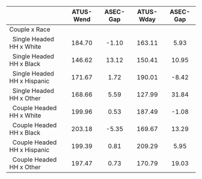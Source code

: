 
|                      |    ATUS-Wend |     ASEC-Gap |    ATUS-Wday |     ASEC-Gap |
| -------------------- | :----------: | :----------: | :----------: | :----------: |
| Couple x Race        |              |              |              |              |
| &nbsp;&nbsp;Single Headed HH x White |       184.70 |        -1.10 |       163.11 |         5.93 |
| &nbsp;&nbsp;Single Headed HH x Black |       146.62 |        13.12 |       150.41 |        10.95 |
| &nbsp;&nbsp;Single Headed HH x Hispanic |       171.67 |         1.72 |       190.01 |        -8.42 |
| &nbsp;&nbsp;Single Headed HH x Other |       168.66 |         5.59 |       127.99 |        31.84 |
| &nbsp;&nbsp;Couple Headed HH x White |       199.96 |         0.53 |       187.49 |        -1.08 |
| &nbsp;&nbsp;Couple Headed HH x Black |       203.18 |        -5.35 |       169.67 |        13.29 |
| &nbsp;&nbsp;Couple Headed HH x Hispanic |       199.39 |         0.81 |       209.29 |         5.95 |
| &nbsp;&nbsp;Couple Headed HH x Other |       197.47 |         0.73 |       170.79 |        19.03 |

